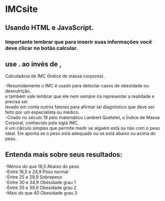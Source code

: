 # IMCsite

## Usando HTML e JavaScript.
### Importante lembrar que para inserir suas informações você deve clicar no botão calcular. <br>
## use . ao invés de ,

Calculadora de IMC (Índice de massa corporea). 

-Resumidamente o IMC é usado para detectar casos de obesidade ou desnutrição, <br>
e também vale lembrar que ele nem sempre ira representar a realidade e precisa ser<br>
levado em conta outros fatores para afirmar tal diagnóstico que deve ser feito por um especialista ou médico.<br>
-Criado no século 19 pelo matemático Lambert Quételet, o Índice de Massa Corporal, conhecido pela sigla IMC,<br>
é um cálculo simples que permite medir se alguém está ou não com o peso ideal. Ele aponta se o peso está adequado ou se está abaixo ou acima do peso.

## Entenda mais sobre seus resultados:

-Menos do que 18,5	Abaixo do peso<br>
-Entre 18,5 e 24,9	Peso normal<br>
-Entre 25 e 29,9	Sobrepeso<br>
-Entre 30 e 34,9	Obesidade grau 1<br>
-Entre 35 e 39,9	Obesidade grau 2<br>
-Mais do que 40	Obesidade grau 3<br>
